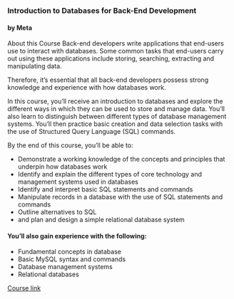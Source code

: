 ### Introduction to Databases for Back-End Development
#### by Meta

 About this Course
 Back-end developers write applications that end-users use to interact with databases. Some common tasks that end-users carry out using these applications include storing, searching, extracting and manipulating data.

 Therefore, it’s essential that all back-end developers possess strong knowledge and experience with how databases work.

 In this course, you’ll receive an introduction to databases and explore the different ways in which they can be used to store and manage data. You’ll also learn to distinguish between different types of database management systems. You’ll then practice basic creation and data selection tasks with the use of Structured Query Language (SQL) commands.

 By the end of this course, you’ll be able to:
- Demonstrate a working knowledge of the concepts and principles that underpin how databases work
- Identify and explain the different types of core technology and management systems used in
   databases
- Identify and interpret basic SQL statements and commands
- Manipulate records in a database with the use of SQL statements and commands
- Outline alternatives to SQL
- and plan and design a simple relational database system

####  You’ll also gain experience with the following:
- Fundamental concepts in database 
- Basic MySQL syntax and commands
- Database management systems
- Relational databases

<a href="https://www.coursera.org/learn/intro-to-databases-back-end-development">Course link</a>
